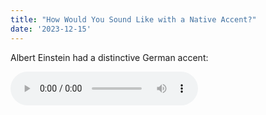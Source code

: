 ```yaml
---
title: "How Would You Sound Like with a Native Accent?"
date: '2023-12-15'
---
```

Albert Einstein had a distinctive German accent:

<audio controls="controls" src="http://gist-it.appspot.com/github/Sebastian-O-Rodriguez/about/blob/master/audio/100-grandkids-sample.wav">
<p>Your browser does not support the audio element.</p>
</audio>